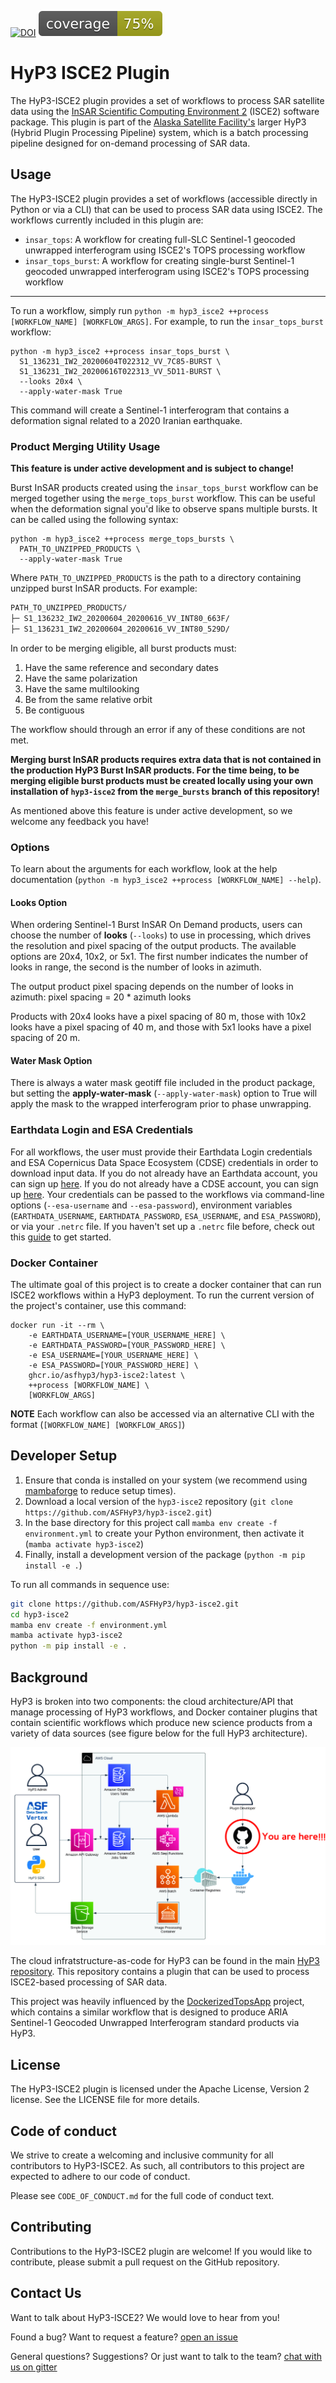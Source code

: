 
[![DOI](https://zenodo.org/badge/DOI/10.5281/zenodo.8007397.svg)](https://doi.org/10.5281/zenodo.8007397) ![Coverage](images/coverage.svg)

# HyP3 ISCE2 Plugin

The HyP3-ISCE2 plugin provides a set of workflows to process SAR satellite data using the [InSAR Scientific Computing Environment 2](https://github.com/isce-framework/isce2) (ISCE2) software package. This plugin is part of the [Alaska Satellite Facility's](https://asf.alaska.edu) larger HyP3 (Hybrid Plugin Processing Pipeline) system, which is a batch processing pipeline designed for on-demand processing of SAR data.

## Usage
The HyP3-ISCE2 plugin provides a set of workflows (accessible directly in Python or via a CLI) that can be used to process SAR data using ISCE2. The workflows currently included in this plugin are:

- `insar_tops`: A workflow for creating full-SLC Sentinel-1 geocoded unwrapped interferogram using ISCE2's TOPS processing workflow 
- `insar_tops_burst`: A workflow for creating single-burst Sentinel-1 geocoded unwrapped interferogram using ISCE2's TOPS processing workflow 
---

To run a workflow, simply run `python -m hyp3_isce2 ++process [WORKFLOW_NAME] [WORKFLOW_ARGS]`. For example, to run the `insar_tops_burst` workflow:

```
python -m hyp3_isce2 ++process insar_tops_burst \
  S1_136231_IW2_20200604T022312_VV_7C85-BURST \
  S1_136231_IW2_20200616T022313_VV_5D11-BURST \
  --looks 20x4 \
  --apply-water-mask True
```

This command will create a Sentinel-1 interferogram that contains a deformation signal related to a 
2020 Iranian earthquake. 

### Product Merging Utility Usage
**This feature is under active development and is subject to change!**

Burst InSAR products created using the `insar_tops_burst` workflow can be merged together using the `merge_tops_burst` workflow. This can be useful when the deformation signal you'd like to observe spans multiple bursts. It can be called using the following syntax:
```
python -m hyp3_isce2 ++process merge_tops_bursts \
  PATH_TO_UNZIPPED_PRODUCTS \
  --apply-water-mask True
```
Where `PATH_TO_UNZIPPED_PRODUCTS` is the path to a directory containing unzipped burst InSAR products. For example:
```bash
PATH_TO_UNZIPPED_PRODUCTS/
├─ S1_136232_IW2_20200604_20200616_VV_INT80_663F/
├─ S1_136231_IW2_20200604_20200616_VV_INT80_529D/
```
In order to be merging eligible, all burst products must:
1. Have the same reference and secondary dates
1. Have the same polarization
1. Have the same multilooking
1. Be from the same relative orbit
1. Be contiguous

The workflow should through an error if any of these conditions are not met.

**Merging burst InSAR products requires extra data that is not contained in the production HyP3 Burst InSAR products. For the time being, to be merging eligible burst products must be created locally using your own installation of `hyp3-isce2` from the `merge_bursts` branch of this repository!**

As mentioned above this feature is under active development, so we welcome any feedback you have!

### Options
To learn about the arguments for each workflow, look at the help documentation 
(`python -m hyp3_isce2 ++process [WORKFLOW_NAME] --help`).

#### Looks Option
When ordering Sentinel-1 Burst InSAR On Demand products, users can choose the number of **looks** (`--looks`) to use 
in processing, which drives the resolution and pixel spacing of the output products. The available options are 
20x4, 10x2, or 5x1. The first number indicates the number of looks in range, the second is the number of looks 
in azimuth.

The output product pixel spacing depends on the number of looks in azimuth:
pixel spacing = 20 * azimuth looks

Products with 20x4 looks have a pixel spacing of 80 m, those with 10x2 looks have a pixel spacing of 40 m, and
those with 5x1 looks have a pixel spacing of 20 m.

#### Water Mask Option
There is always a water mask geotiff file included in the product package, but setting the **apply-water-mask** 
(`--apply-water-mask`) option to True will apply the mask to the wrapped interferogram prior to phase unwrapping.

### Earthdata Login and ESA Credentials

For all workflows, the user must provide their Earthdata Login credentials and ESA Copernicus Data Space Ecosystem (CDSE) credentials in order to download input data.
If you do not already have an Earthdata account, you can sign up [here](https://urs.earthdata.nasa.gov/home). 
If you do not already have a CDSE account, you can sign up [here](https://dataspace.copernicus.eu). 
Your credentials can be passed to the workflows via command-line options (`--esa-username` and  `--esa-password`), environment variables 
(`EARTHDATA_USERNAME`, `EARTHDATA_PASSWORD`, `ESA_USERNAME`, and `ESA_PASSWORD`), or via your `.netrc` file. If you haven't set up a `.netrc` file 
before, check out this [guide](https://harmony.earthdata.nasa.gov/docs#getting-started) to get started.

### Docker Container
The ultimate goal of this project is to create a docker container that can run ISCE2 workflows within a HyP3 
deployment. To run the current version of the project's container, use this command:
```
docker run -it --rm \
    -e EARTHDATA_USERNAME=[YOUR_USERNAME_HERE] \
    -e EARTHDATA_PASSWORD=[YOUR_PASSWORD_HERE] \
    -e ESA_USERNAME=[YOUR_USERNAME_HERE] \
    -e ESA_PASSWORD=[YOUR_PASSWORD_HERE] \
    ghcr.io/asfhyp3/hyp3-isce2:latest \
    ++process [WORKFLOW_NAME] \
    [WORKFLOW_ARGS]
```

**NOTE** Each workflow can also be accessed via an alternative CLI with the format (`[WORKFLOW_NAME] [WORKFLOW_ARGS]`)

## Developer Setup
1. Ensure that conda is installed on your system (we recommend using [mambaforge](https://github.com/conda-forge/miniforge#mambaforge) to reduce setup times).
2. Download a local version of the `hyp3-isce2` repository (`git clone https://github.com/ASFHyP3/hyp3-isce2.git`)
3. In the base directory for this project call `mamba env create -f environment.yml` to create your Python environment, then activate it (`mamba activate hyp3-isce2`)
4. Finally, install a development version of the package (`python -m pip install -e .`)

To run all commands in sequence use:
```bash
git clone https://github.com/ASFHyP3/hyp3-isce2.git
cd hyp3-isce2
mamba env create -f environment.yml
mamba activate hyp3-isce2
python -m pip install -e .
```

## Background
HyP3 is broken into two components: the cloud architecture/API that manage processing of HyP3 workflows, and Docker container plugins that contain scientific workflows which produce new science products from a variety of data sources (see figure below for the full HyP3 architecture).

![Cloud Architecture](images/arch_here.jpg)

The cloud infratstructure-as-code for HyP3 can be found in the main [HyP3 repository](https://github.com/asfhyp3/hyp3). This repository contains a plugin that can be used to process ISCE2-based processing of SAR data.

This project was heavily influenced by the [DockerizedTopsApp](https://github.com/ACCESS-Cloud-Based-InSAR/DockerizedTopsApp) project, which contains a similar workflow that is designed to produce ARIA Sentinel-1 Geocoded Unwrapped Interferogram standard products via HyP3.

## License
The HyP3-ISCE2 plugin is licensed under the Apache License, Version 2 license. See the LICENSE file for more details.

## Code of conduct
We strive to create a welcoming and inclusive community for all contributors to HyP3-ISCE2. As such, all contributors to this project are expected to adhere to our code of conduct.

Please see `CODE_OF_CONDUCT.md` for the full code of conduct text.

## Contributing
Contributions to the HyP3-ISCE2 plugin are welcome! If you would like to contribute, please submit a pull request on the GitHub repository.

## Contact Us
Want to talk about HyP3-ISCE2? We would love to hear from you!

Found a bug? Want to request a feature?
[open an issue](https://github.com/ASFHyP3/asf_tools/issues/new)

General questions? Suggestions? Or just want to talk to the team?
[chat with us on gitter](https://gitter.im/ASFHyP3/community)
